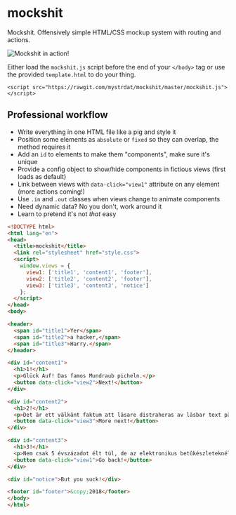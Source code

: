 # mockshit
Mockshit. Offensively simple HTML/CSS mockup system with routing and actions.

![Mockshit in action!](https://raw.githubusercontent.com/mystrdat/mockshit/demo.gif)

Either load the `mockshit.js` script before the end of your `</body>` tag or use the provided `template.html` to do your thing.

`<script src="https://rawgit.com/mystrdat/mockshit/master/mockshit.js"></script>` 

## Professional workflow

- Write everything in one HTML file like a pig and style it 
- Position some elements as `absolute` or `fixed` so they can overlap, the method requires it
- Add an `id` to elements to make them "components", make sure it's unique
- Provide a config object to show/hide components in fictious views (first loads as default)
- Link between views with `data-click="view1"` attribute on any element (more actions coming!)
- Use `.in` and `.out` classes when views change to animate components
- Need dynamic data? No you don't, work around it
- Learn to pretend it's not _that_ easy

```html
<!DOCTYPE html>
<html lang="en">
<head>
  <title>mockshit</title>
  <link rel="stylesheet" href="style.css">
  <script>
    window.views = {
      view1: ['title1', 'content1', 'footer'],
      view2: ['title2', 'content2', 'footer'],
      view3: ['title3', 'content3', 'notice']
    };
  </script>
</head>
<body>

<header>
  <span id="title1">Yer</span>
  <span id="title2">a hacker,</span>
  <span id="title3">Harry.</span>
</header>

<div id="content1">
  <h1>1!</h1>
  <p>Glück Auf! Das famos Mundraub picheln.</p>
  <button data-click="view2">Next!</button>
</div>

<div id="content2">
  <h1>2!</h1>
  <p>Det är ett välkänt faktum att läsare distraheras av läsbar text på en sida när man skall studera layouten.</p> 
  <button data-click="view3">More next!</button>
</div>

<div id="content3">
  <h1>3!</h1>
  <p>Nem csak 5 évszázadot élt túl, de az elektronikus betûkészleteknél is változatlanul megmaradt.</p>
  <button data-click="view1">Go back!</button>
</div>

<div id="notice">But you suck!</div>

<footer id="footer">&copy;2018</footer>
</body>
</html>


```
